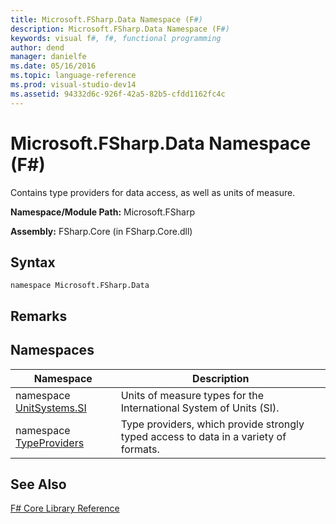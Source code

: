 ```yaml
---
title: Microsoft.FSharp.Data Namespace (F#)
description: Microsoft.FSharp.Data Namespace (F#)
keywords: visual f#, f#, functional programming
author: dend
manager: danielfe
ms.date: 05/16/2016
ms.topic: language-reference
ms.prod: visual-studio-dev14
ms.assetid: 94332d6c-926f-42a5-82b5-cfdd1162fc4c 
---
```


# Microsoft.FSharp.Data Namespace (F#)

Contains type providers for data access, as well as units of measure.

**Namespace/Module Path:** Microsoft.FSharp

**Assembly:** FSharp.Core (in FSharp.Core.dll)


## Syntax

```
namespace Microsoft.FSharp.Data
```

## Remarks

## Namespaces


|Namespace|Description|
|---------|-----------|
|namespace [UnitSystems.SI](http://msdn.microsoft.com/en-us/library/0e855842-765f-4d2c-9bbc-51c6601cef37)|Units of measure types for the International System of Units (SI).|
|namespace [TypeProviders](http://msdn.microsoft.com/en-us/library/a858f859-047a-44ab-945b-8731d7a0e6e3)|Type providers, which provide strongly typed access to data in a variety of formats.|

## See Also
[F&#35; Core Library Reference](FSharp-Core-Library-Reference.md)

